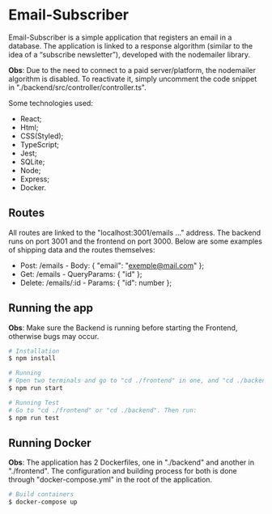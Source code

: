 # Email-Subscriber

Email-Subscriber is a simple application that registers an email in a database. The application is linked to a response algorithm (similar to the idea of ​​a “subscribe newsletter”), developed with the nodemailer library.

**Obs**: Due to the need to connect to a paid server/platform, the nodemailer algorithm is disabled. To reactivate it, simply uncomment the code snippet in "./backend/src/controller/controller.ts".

Some technologies used:

* React;
* Html;
* CSS(Styled);
* TypeScript;
* Jest;
* SQLite;
* Node;
* Express;
* Docker.

## Routes 

All routes are linked to the "localhost:3001/emails ..." address. The backend runs on port 3001 and the frontend on port 3000. Below are some examples of shipping data and the routes themselves:

* Post: /emails - Body: { "email": "exemple@mail.com" };
* Get: /emails - QueryParams: { "id" };
* Delete: /emails/:id - Params: { "id": number };

## Running the app

**Obs**: Make sure the Backend is running before starting the Frontend, otherwise bugs may occur.

```bash
# Installation
$ npm install

# Running
# Open two terminals and go to "cd ./frontend" in one, and "cd ./backend" in the other. Then run on both:
$ npm run start

# Running Test
# Go to "cd ./frontend" or "cd ./backend". Then run:
$ npm run test
```

## Running Docker

**Obs**: The application has 2 Dockerfiles, one in "./backend" and another in "./frontend". The configuration and building process for both is done through "docker-compose.yml" in the root of the application.

```bash
# Build containers
$ docker-compose up
```
